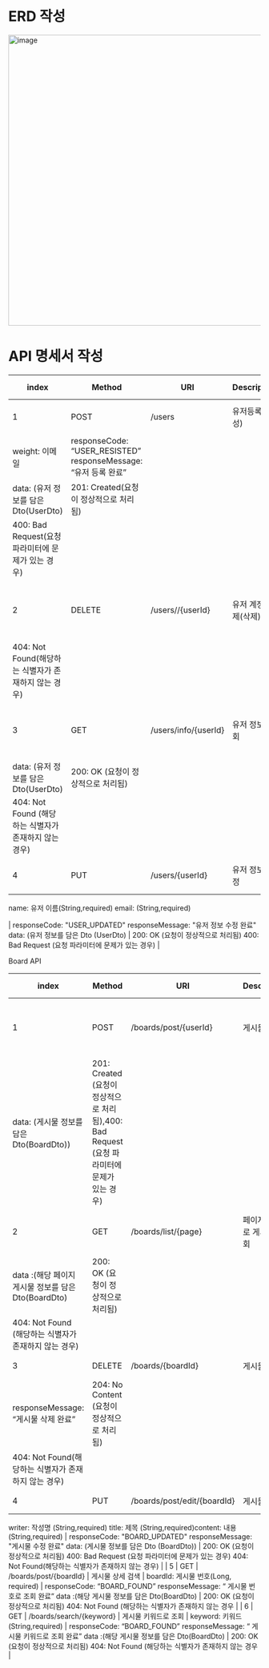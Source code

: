 # ERD 작성
<img width="581" alt="image" src="https://github.com/sukangpunch/Myboard/assets/115551339/e62b40f1-390f-43e6-9a96-7e36f3e11fdc">

# API 명세서 작성

| index | Method | URI | Description | Request Parameters | Response Parameters | HTTP Status |
| --- | --- | --- | --- | --- | --- | --- |
| 1 | POST | /users | 유저등록(생성) | name: 유저 이름(String, required) 
weight: 이메일 | responseCode: “USER_RESISTED” responseMessage: “유저 등록 완료” 
data: (유저 정보를 담은 Dto(UserDto) | 201: Created(요청이 정상적으로 처리됨)
400: Bad Request(요청 파라미터에 문제가 있는 경우) |
| 2 | DELETE | /users//{userId} | 유저 계정 삭제(삭제) | UserId:파이터의 아이디(Long,required) | responseCode: “User_DELETED” responseMessage: “유저 등록 해제” | 204: No Content(요청이 정상적으로 처리 됨)
404: Not Found(해당하는 식별자가 존재하지 않는 경우) |
| 3 | GET | /users/info/{userId} | 유저 정보 조회 | userId: 유저 아이디(Long,required) | responseCode: “USER_FOUND” reponseMessage: “유저 프로필 조회 완료”
data: (유저  정보를 담은 Dto(UserDto) | 200: OK (요청이 정상적으로 처리됨)
404: Not Found (해당하는 식별자가 존재하지 않는 경우) |
| 4 | PUT | /users/{userId} | 유저 정보 수정 | userId: 유저 아이디(Long, required)
name: 유저 이름(String,required)
email: (String,required)

 | responseCode: "USER_UPDATED"
responseMessage: "유저 정보 수정 완료"
data: (유저 정보를 담은 Dto (UserDto) | 200: OK (요청이 정상적으로 처리됨)
400: Bad Request (요청 파라미터에 문제가 있는 경우) |

Board API

| index | Method | URI | Description | Request Parameters | Response Parameters | HTTP Status |
| --- | --- | --- | --- | --- | --- | --- |
| 1 | POST | /boards/post/{userId} | 게시물 작성 | userId: 유저아이디(Long, required),writer: 작성명(String,required),title:(String,required),content: 내용(String,required) | reponseCode: “BOARD_REGISTERD” ,responseMessage: “게시물 등록 완료”
data: (게시물 정보를 담은 Dto(BoardDto)) | 201: Created (요청이 정상적으로 처리됨),400: Bad Request (요청 파라미터에 문제가 있는 경우) |
| 2 | GET | /boards/list/{page} | 페이지 번호로 게시물 조회 | page: 페이지 번호(Long, required) | responseCode: “PAGEBOARD_FOUND” responseMessage: “ 페이지번호로 조회 완료”
data :(해당 페이지 게시물 정보를 담은 Dto(BoardDto) | 200: OK (요청이 정상적으로 처리됨)
404: Not Found (해당하는 식별자가 존재하지 않는 경우) |
| 3 | DELETE | /boards/{boardId} | 게시물 삭제 | boardId: 게시물 번호(Long, required) | responseCode: “board_DELETED”
responseMessage: “게시물  삭제 완료” | 204: No Content (요청이 정상적으로 처리됨)
404: Not Found(해당하는 식별자가 존재하지 않는 경우) |
| 4 | PUT | /boards/post/edit/{boardId} | 게시물 수정 | userId: 유저아이디(Long, required)
writer: 작성명
(String,required)
title: 제목
(String,required)content: 내용
(String,required) | responseCode: "BOARD_UPDATED"
responseMessage: "게시물 수정 완료"
data: (게시물 정보를 담은 Dto (BoardDto)) | 200: OK (요청이 정상적으로 처리됨)
400: Bad Request (요청 파라미터에 문제가 있는 경우)
404: Not Found(해당하는 식별자가 존재하지 않는 경우) |
| 5 | GET | /boards/post/{boardId} | 게시물 상세 검색 | boardId: 게시물 번호(Long, required) | responseCode: “BOARD_FOUND”
responseMessage: “ 게시물 번호로 조회 완료”
data :(해당 게시물 정보를 담은 Dto(BoardDto) | 200: OK (요청이 정상적으로 처리됨)
404: Not Found (해당하는 식별자가 존재하지 않는 경우 |
| 6 | GET | /boards/search/{keyword} | 게시물 키워드로 조회 | keyword: 키워드(String,required) | responseCode: “BOARD_FOUND”
responseMessage: “ 게시물 키워드로 조회 완료”
data :(해당 게시물 정보를 담은 Dto(BoardDto) | 200: OK (요청이 정상적으로 처리됨)
404: Not Found (해당하는 식별자가 존재하지 않는 경우 |
